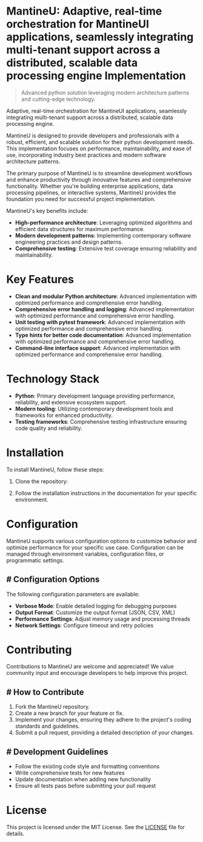 <!-- fallback_MantineU_20251026194048_81847 -->

# MantineU: Adaptive, real-time orchestration for MantineUI applications, seamlessly integrating multi-tenant support across a distributed, scalable data processing engine Implementation
> Advanced python solution leveraging modern architecture patterns and cutting-edge technology.

Adaptive, real-time orchestration for MantineUI applications, seamlessly integrating multi-tenant support across a distributed, scalable data processing engine.

MantineU is designed to provide developers and professionals with a robust, efficient, and scalable solution for their python development needs. This implementation focuses on performance, maintainability, and ease of use, incorporating industry best practices and modern software architecture patterns.

The primary purpose of MantineU is to streamline development workflows and enhance productivity through innovative features and comprehensive functionality. Whether you're building enterprise applications, data processing pipelines, or interactive systems, MantineU provides the foundation you need for successful project implementation.

MantineU's key benefits include:

* **High-performance architecture**: Leveraging optimized algorithms and efficient data structures for maximum performance.
* **Modern development patterns**: Implementing contemporary software engineering practices and design patterns.
* **Comprehensive testing**: Extensive test coverage ensuring reliability and maintainability.

# Key Features

* **Clean and modular Python architecture**: Advanced implementation with optimized performance and comprehensive error handling.
* **Comprehensive error handling and logging**: Advanced implementation with optimized performance and comprehensive error handling.
* **Unit testing with pytest framework**: Advanced implementation with optimized performance and comprehensive error handling.
* **Type hints for better code documentation**: Advanced implementation with optimized performance and comprehensive error handling.
* **Command-line interface support**: Advanced implementation with optimized performance and comprehensive error handling.

# Technology Stack

* **Python**: Primary development language providing performance, reliability, and extensive ecosystem support.
* **Modern tooling**: Utilizing contemporary development tools and frameworks for enhanced productivity.
* **Testing frameworks**: Comprehensive testing infrastructure ensuring code quality and reliability.

# Installation

To install MantineU, follow these steps:

1. Clone the repository:


2. Follow the installation instructions in the documentation for your specific environment.

# Configuration

MantineU supports various configuration options to customize behavior and optimize performance for your specific use case. Configuration can be managed through environment variables, configuration files, or programmatic settings.

## # Configuration Options

The following configuration parameters are available:

* **Verbose Mode**: Enable detailed logging for debugging purposes
* **Output Format**: Customize the output format (JSON, CSV, XML)
* **Performance Settings**: Adjust memory usage and processing threads
* **Network Settings**: Configure timeout and retry policies

# Contributing

Contributions to MantineU are welcome and appreciated! We value community input and encourage developers to help improve this project.

## # How to Contribute

1. Fork the MantineU repository.
2. Create a new branch for your feature or fix.
3. Implement your changes, ensuring they adhere to the project's coding standards and guidelines.
4. Submit a pull request, providing a detailed description of your changes.

## # Development Guidelines

* Follow the existing code style and formatting conventions
* Write comprehensive tests for new features
* Update documentation when adding new functionality
* Ensure all tests pass before submitting your pull request

# License

This project is licensed under the MIT License. See the [LICENSE](https://github.com/demaagro/MantineU/blob/main/LICENSE) file for details.
